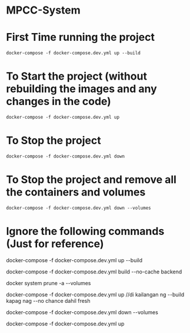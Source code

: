 # MPCC-System

# First Time running the project
    docker-compose -f docker-compose.dev.yml up --build

# To Start the project (without rebuilding the images and any changes in the code)
    docker-compose -f docker-compose.dev.yml up

 # To Stop the project
    docker-compose -f docker-compose.dev.yml down

 # To Stop the project and remove all the containers and volumes
    docker-compose -f docker-compose.dev.yml down --volumes










# Ignore the following commands (Just for reference)
docker-compose -f docker-compose.dev.yml up --build

docker-compose -f docker-compose.dev.yml build --no-cache backend

docker system prune -a --volumes

docker-compose -f docker-compose.dev.yml up //di kailangan ng --build kapag nag --no chance dahil fresh

docker-compose -f docker-compose.dev.yml down --volumes

docker-compose -f docker-compose.dev.yml up
